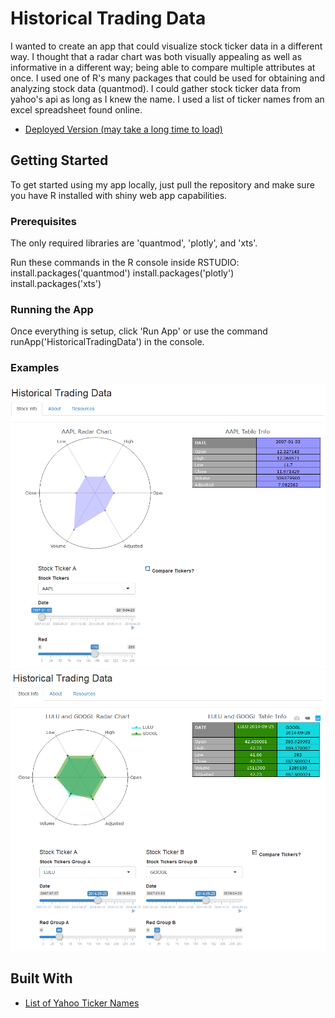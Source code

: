 # Historical Trading Data
I wanted to create an app that could visualize stock ticker data in a different way. I thought that a radar chart was both visually
appealing as well as informative in a different way; being able to compare multiple attributes at once. I used one of R's many 
packages that could be used for obtaining and analyzing stock data (quantmod). I could gather stock ticker data from yahoo's api
as long as I knew the name. I used a list of ticker names from an excel spreadsheet found online. 

* [Deployed Version (may take a long time to load)](https://hoianshiny.shinyapps.io/HistoricalTradingData/)

## Getting Started
To get started using my app locally, just pull the repository and make sure you have R installed with shiny web app capabilities.

### Prerequisites
The only required libraries are 'quantmod', 'plotly', and 'xts'.

Run these commands in the R console inside RSTUDIO:
install.packages('quantmod')
install.packages('plotly')
install.packages('xts')

### Running the App
Once everything is setup, click 'Run App' or use the command runApp('HistoricalTradingData') in the console.

### Examples
![Single Chart](https://github.com/ho-ian/HistoricalTradingData/blob/master/screenshot/1.png)
![Comparison Chart](https://github.com/ho-ian/HistoricalTradingData/blob/master/screenshot/2.png)

## Built With
* [List of Yahoo Ticker Names](http://investexcel.net/all-yahoo-finance-stock-tickers/)
